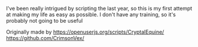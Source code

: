 I've been really intrigued by scripting the last year, so this is my first attempt at making my life as easy as possible. I don't have any training, so it's probably not going to be useful

Originally made by
https://openuserjs.org/scripts/CryptalEquine/
https://github.com/CrimsonVex/